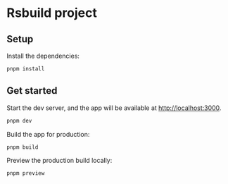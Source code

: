 # Rsbuild project

## Setup

Install the dependencies:

```bash
pnpm install
```

## Get started

Start the dev server, and the app will be available at [http://localhost:3000](http://localhost:3000).

```bash
pnpm dev
```

Build the app for production:

```bash
pnpm build
```

Preview the production build locally:

```bash
pnpm preview
```
